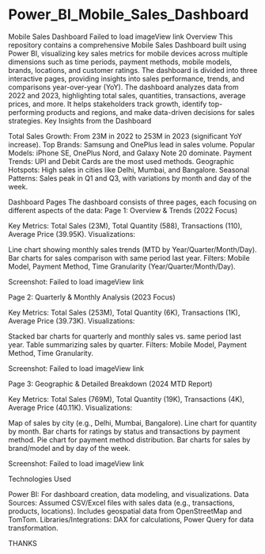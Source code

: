 # Power_BI_Mobile_Sales_Dashboard

Mobile Sales Dashboard
Failed to load imageView link 
Overview
This repository contains a comprehensive Mobile Sales Dashboard built using Power BI, visualizing key sales metrics for mobile devices across multiple dimensions such as time periods, payment methods, mobile models, brands, locations, and customer ratings. The dashboard is divided into three interactive pages, providing insights into sales performance, trends, and comparisons year-over-year (YoY).
The dashboard analyzes data from 2022 and 2023, highlighting total sales, quantities, transactions, average prices, and more. It helps stakeholders track growth, identify top-performing products and regions, and make data-driven decisions for sales strategies.
Key Insights from the Dashboard

Total Sales Growth: From 23M in 2022 to 253M in 2023 (significant YoY increase).
Top Brands: Samsung and OnePlus lead in sales volume.
Popular Models: iPhone SE, OnePlus Nord, and Galaxy Note 20 dominate.
Payment Trends: UPI and Debit Cards are the most used methods.
Geographic Hotspots: High sales in cities like Delhi, Mumbai, and Bangalore.
Seasonal Patterns: Sales peak in Q1 and Q3, with variations by month and day of the week.

Dashboard Pages
The dashboard consists of three pages, each focusing on different aspects of the data:
Page 1: Overview & Trends (2022 Focus)

Key Metrics: Total Sales (23M), Total Quantity (588), Transactions (110), Average Price (39.95K).
Visualizations:

Line chart showing monthly sales trends (MTD by Year/Quarter/Month/Day).
Bar charts for sales comparison with same period last year.
Filters: Mobile Model, Payment Method, Time Granularity (Year/Quarter/Month/Day).


Screenshot:
Failed to load imageView link 

Page 2: Quarterly & Monthly Analysis (2023 Focus)

Key Metrics: Total Sales (253M), Total Quantity (6K), Transactions (1K), Average Price (39.73K).
Visualizations:

Stacked bar charts for quarterly and monthly sales vs. same period last year.
Table summarizing sales by quarter.
Filters: Mobile Model, Payment Method, Time Granularity.


Screenshot:
Failed to load imageView link 

Page 3: Geographic & Detailed Breakdown (2024 MTD Report)

Key Metrics: Total Sales (769M), Total Quantity (19K), Transactions (4K), Average Price (40.11K).
Visualizations:

Map of sales by city (e.g., Delhi, Mumbai, Bangalore).
Line chart for quantity by month.
Bar charts for ratings by status and transactions by payment method.
Pie chart for payment method distribution.
Bar charts for sales by brand/model and by day of the week.


Screenshot:
Failed to load imageView link 

Technologies Used

Power BI: For dashboard creation, data modeling, and visualizations.
Data Sources: Assumed CSV/Excel files with sales data (e.g., transactions, products, locations). Includes geospatial data from OpenStreetMap and TomTom.
Libraries/Integrations: DAX for calculations, Power Query for data transformation.


THANKS 

